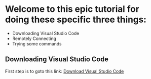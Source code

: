 # Welcome to this epic tutorial for doing these specific three things:

- Downloading Visual Studio Code
- Remotely Connecting
- Trying some commands

## Downloading Visual Studio Code

First step is to goto this link:
<a href="https://code.visualstudio.com/download">Download Visual Studio Code</a>
